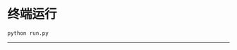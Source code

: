 # 终端运行

```shell
python run.py
```
******************************************************************************************************************************************************************************************************************************************************************************************************************************************************************************************************************************************************************************************************************************************************************************************************************************************************************************************************************************************************************************